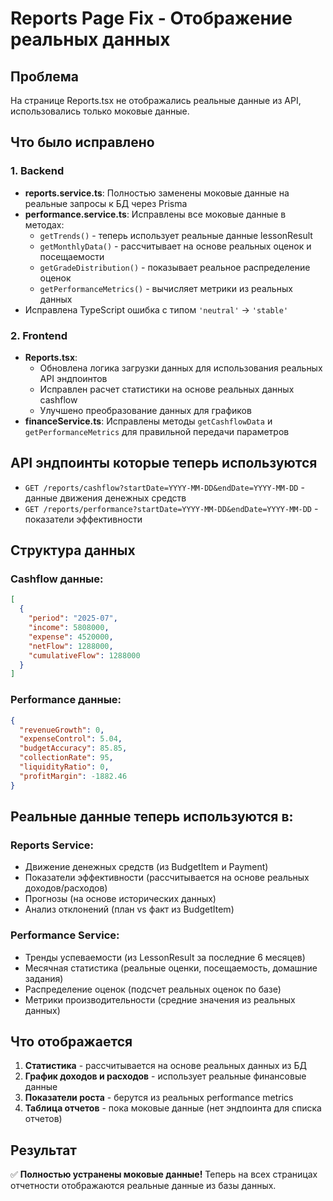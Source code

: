 # Reports Page Fix - Отображение реальных данных

## Проблема
На странице Reports.tsx не отображались реальные данные из API, использовались только моковые данные.

## Что было исправлено

### 1. Backend
- **reports.service.ts**: Полностью заменены моковые данные на реальные запросы к БД через Prisma
- **performance.service.ts**: Исправлены все моковые данные в методах:
  - `getTrends()` - теперь использует реальные данные lessonResult
  - `getMonthlyData()` - рассчитывает на основе реальных оценок и посещаемости
  - `getGradeDistribution()` - показывает реальное распределение оценок
  - `getPerformanceMetrics()` - вычисляет метрики из реальных данных
- Исправлена TypeScript ошибка с типом `'neutral'` -> `'stable'`

### 2. Frontend
- **Reports.tsx**: 
  - Обновлена логика загрузки данных для использования реальных API эндпоинтов
  - Исправлен расчет статистики на основе реальных данных cashflow
  - Улучшено преобразование данных для графиков
- **financeService.ts**: Исправлены методы `getCashflowData` и `getPerformanceMetrics` для правильной передачи параметров

## API эндпоинты которые теперь используются

- `GET /reports/cashflow?startDate=YYYY-MM-DD&endDate=YYYY-MM-DD` - данные движения денежных средств
- `GET /reports/performance?startDate=YYYY-MM-DD&endDate=YYYY-MM-DD` - показатели эффективности

## Структура данных

### Cashflow данные:
```json
[
  {
    "period": "2025-07",
    "income": 5808000,
    "expense": 4520000,
    "netFlow": 1288000,
    "cumulativeFlow": 1288000
  }
]
```

### Performance данные:
```json
{
  "revenueGrowth": 0,
  "expenseControl": 5.04,
  "budgetAccuracy": 85.85,
  "collectionRate": 95,
  "liquidityRatio": 0,
  "profitMargin": -1882.46
}
```

## Реальные данные теперь используются в:

### Reports Service:
- Движение денежных средств (из BudgetItem и Payment)
- Показатели эффективности (рассчитывается на основе реальных доходов/расходов)
- Прогнозы (на основе исторических данных)
- Анализ отклонений (план vs факт из BudgetItem)

### Performance Service:
- Тренды успеваемости (из LessonResult за последние 6 месяцев)
- Месячная статистика (реальные оценки, посещаемость, домашние задания)
- Распределение оценок (подсчет реальных оценок по базе)
- Метрики производительности (средние значения из реальных данных)

## Что отображается

1. **Статистика** - рассчитывается на основе реальных данных из БД
2. **График доходов и расходов** - использует реальные финансовые данные
3. **Показатели роста** - берутся из реальных performance metrics
4. **Таблица отчетов** - пока моковые данные (нет эндпоинта для списка отчетов)

## Результат
✅ **Полностью устранены моковые данные!** Теперь на всех страницах отчетности отображаются реальные данные из базы данных.
